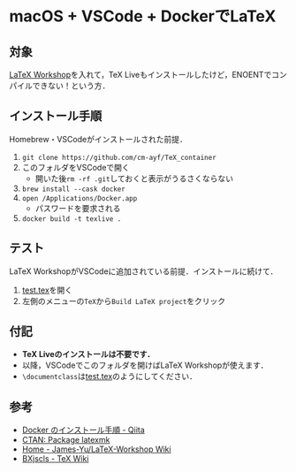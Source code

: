#   macOS + VSCode + DockerでLaTeX

<!-- VSCode コマンドパレット (command + shift + P) から `Markdown: Open Preview to 
Side` しよう -->

##  対象
[LaTeX Workshop](https://marketplace.visualstudio.com/items?itemName=James-Yu.latex-workshop)を入れて，TeX Liveもインストールしたけど，ENOENTでコンパイルできない！という方．

##  インストール手順
Homebrew・VSCodeがインストールされた前提．
1.  `git clone https://github.com/cm-ayf/TeX_container`
1.  このフォルダをVSCodeで開く
    *   開いた後`rm -rf .git`しておくと表示がうるさくならない
1.  `brew install --cask docker`
1.  `open /Applications/Docker.app`
    *   パスワードを要求される
1.  `docker build -t texlive .`

##  テスト 
LaTeX WorkshopがVSCodeに追加されている前提．インストールに続けて．
1.  [test.tex](test/test.tex)を開く
1.  左側のメニューの`TeX`から`Build LaTeX project`をクリック

##  付記
*   **TeX Liveのインストールは不要です．**
*   以降，VSCodeでこのフォルダを開けばLaTeX Workshopが使えます．
*   `\documentclass`は[test.tex](test/test.tex)のようにしてください．

##  参考
*   [Docker のインストール手順 - Qiita](https://qiita.com/bezeklik/items/a6a7335acaec12edda45#fn2)
*   [CTAN: Package latexmk](https://ctan.org/pkg/latexmk/)
*   [Home - James-Yu/LaTeX-Workshop Wiki](https://github.com/James-Yu/LaTeX-Workshop/wiki)
*   [BXjscls - TeX Wiki](https://texwiki.texjp.org/BXjscls)
